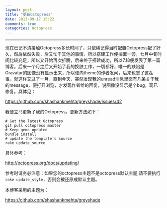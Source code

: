 ```yaml
---
layout: post
title: "更新Octopress"
date: 2013-09-17 15:22
comments: true
categories: Octopress
---
```

---

现在已记不清接触Octopress多长时间了，只依稀记得当时配置Octopress配了好久，然后依然失败，后又忙于其他的事情，所以搭建工作便搁置一旁，七月中旬时间比较充足，所以又开始再次折腾，后来终于搭建成功，所以7.18便发表了第一篇博客。后来一个月之后又开始了我的换肤工作，一切都好，唯一的缺陷是Gravatar的图像没有显示出来，所以便向theme的作者发问，后来也忘了这茬事。就这样又过了一月，直到今天，突然发现我的unread消息里面有几条关于我的message，便打开浏览，才发现作者给的回复，说图像没显示是个bug，现已修复。具体见：

https://github.com/shashankmehta/greyshade/issues/42

我便立马更新了我的Octopress。更新方法如下：
 
	# Get the latest Octopress
	git pull octopress master    
	# Keep gems updated
	bundle install               
	# update the template's source
	rake update_source            

具体参考：

http://octopress.org/docs/updating/

参考时请务必注意：如果您的octopress主题不是octopress默认主题,请不要执行`rake update_style`，否则会被还原成默认主题。


本博客采用的主题为：

https://github.com/shashankmehta/greyshade

